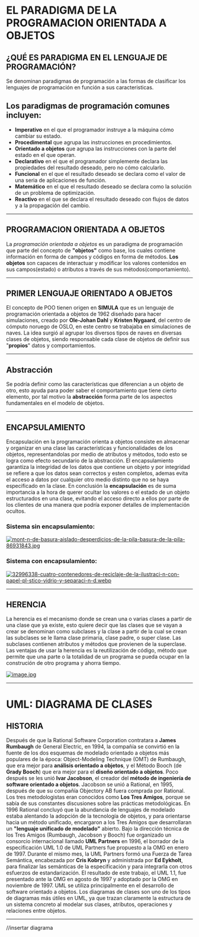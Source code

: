 # EL PARADIGMA DE LA PROGRAMACION ORIENTADA A OBJETOS
## **¿QUÉ ES PARADIGMA EN EL LENGUAJE DE PROGRAMACIÓN?**
Se denominan paradigmas de programación a las formas de clasificar los lenguajes de programación en función a sus caracteristicas.

## **Los paradigmas de programación comunes incluyen:**
* **Imperativo** en el que el programador instruye a la máquina cómo cambiar su estado. 
* **Procedimental** que agrupa las instrucciones en procedimientos.
* **Orientado a objetos** que agrupa las instrucciones con la parte del estado en el que operan.
* **Declarativo** en el que el programador simplemente declara las propiedades del resultado deseado, pero no cómo calcularlo.
* **Funcional** en el que el resultado deseado se declara como el valor de una seria de aplicaciones de función.
* **Matemático** en el que el resultado deseado se declara como la solución de un problema de optimización.
* **Reactivo** en el que se declara el resultado deseado con flujos de datos y a la propagación del cambio.
----

## **PROGRAMACION ORIENTADA A OBJETOS**
La _programación orientada a objetos_ es un paradigma de programación que parte del concepto de **"objetos"** como base, los cuales contiene información en forma de campos y códigos en forma de métodos.
**Los objetos** son capaces de interactuar y modificar los valores contenidos en sus campos(estado) o atributos a través de sus métodos(comportamiento).

----

## **PRIMER LENGUAJE ORIENTADO A OBJETOS**
El concepto de POO tienen origen en **SIMULA** que es un lenguaje de programación orientada a objetos de 1962 diseñado para hacer simulaciones, creado por **Ole-Johan Dahl** y **Kristen Nygaard**, del centro de cómputo noruego de OSLO, en este centro se trabajaba en simulaciones de naves. La idea surgió al agrupar los diversos tipos de naves en diversas clases de objetos, siendo responsable cada clase de objetos de definir sus "**propios**" datos y comportamientos.

----

## **Abstracción**
Se podría definir como las características que diferencian a un objeto de otro, esto ayuda para poder saber el comportamiento que tiene cierto elemento, por tal motivo la **abstracción** forma parte de los aspectos fundamentales en el modelo de objetos.

----

## **ENCAPSULAMIENTO**
Encapsulación en la programación orienta a objetos consiste en almacenar y organizar en una clase las características y funcionalidades de los objetos, representandolas por medio de atributos y métodos, todo esto se logra como efecto secundario de la abstracción. El encapsulamiento garantiza la integridad de los datos que contiene un objeto y por integridad se refiere a que los datos sean correctos y esten completos, ademas evita el acceso a datos por cualquier otro medio distinto que no se haya especificado en la clase. En conclusión la **encapsulación** es de suma importancia a la hora de querer ocultar los valores o el estado de un objeto estructurados en una clase, evitando el acceso directo a ellos por parte de los clientes de una manera que podría exponer detalles de implementación ocultos.

### Sistema sin encapsulamiento:
[![mont-n-de-basura-aislado-desperdicios-de-la-pila-basura-de-la-pila-86931843.jpg](https://i.postimg.cc/g2WFjBLn/mont-n-de-basura-aislado-desperdicios-de-la-pila-basura-de-la-pila-86931843.jpg)](https://postimg.cc/7fmQQ9Vk)

### Sistema con encapsulamiento:
[![32996338-cuatro-contenedores-de-reciclaje-de-la-ilustraci-n-con-papel-pl-stico-vidrio-y-separaci-n-d.webp](https://i.postimg.cc/pdmZHPV8/32996338-cuatro-contenedores-de-reciclaje-de-la-ilustraci-n-con-papel-pl-stico-vidrio-y-separaci-n-d.webp)](https://postimg.cc/PLkZbswr)

----

## **HERENCIA**
La herencia es el mecanismo donde se crean una o varias clases a partir de una clase que ya existe, esto quiere decir que las clases que se vayan a crear se denominan como subclases y la clase a partir de la cual se crean las subclases se le llama clase primaria, clase padre, o super clase.
Las subclases contienen atributos y métodos que provienen de la superclase.
Las ventajas de usar la herencia es la reutilización de código, método que permite que una parte o la totalidad de un programa se pueda ocupar en la construción de otro programa y ahorra tiempo.

[![image.jpg](https://i.postimg.cc/3xvN565N/image.jpg)](https://postimg.cc/SnmkcgKb)

----

# UML: DIAGRAMA DE CLASES
## **HISTORIA**
Después de que la Rational Software Corporation contratara a **James Rumbaugh** de General Electric, en 1994, la compañía se convirtió en la fuente de los dos esquemas de modelado orientado a objetos más populares de la época: Object-Modeling Technique (OMT) de Rumbaugh, que era mejor para **análisis orientado a objetos**, y el Método Booch (de **Grady Booch**) que era mejor para el **diseño orientado a objetos**. Poco después se les unió **Ivar Jacobson**, el creador del **método de ingeniería de software orientado a objetos**. Jacobson se unió a Rational, en 1995, después de que su compañía Objectory AB fuera comprada por Rational. Los tres metodologistas eran conocidos como **Los Tres Amigos**, porque se sabía de sus constantes discusiones sobre las prácticas metodológicas.
En 1996 Rational concluyó que la abundancia de lenguajes de modelado estaba alentando la adopción de la tecnología de objetos, y para orientarse hacia un método unificado, encargaron a los Tres Amigos que desarrollaran un **"lenguaje unificado de modelado"** abierto.
Bajo la dirección técnica de los Tres Amigos (Rumbaugh, Jacobson y Booch) fue organizado un consorcio internacional llamado **UML Partners** en 1996, el borrador de la especificación UML 1.0 de UML Partners fue propuesto a la OMG en enero de 1997. Durante el mismo mes, la UML Partners formó una Fuerza de Tarea Semántica, encabezada por **Cris Kobryn** y administrada por **Ed Eykholt**, para finalizar las semánticas de la especificación y para integrarla con otros esfuerzos de estandarización. El resultado de este trabajo, el UML 1.1, fue presentado ante la OMG en agosto de 1997 y adoptado por la OMG en noviembre de 1997.
UML se utiliza principalmente en el desarrollo de software orientado a objetos. Los diagramas de clases son uno de los tipos de diagramas más útiles en UML, ya que trazan claramente la estructura de un sistema concreto al modelar sus clases, atributos, operaciones y relaciones entre objetos.

----

//insertar diagrama